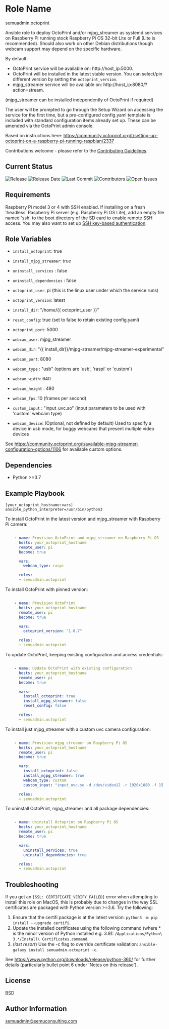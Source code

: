 Role Name
=========

semuadmin.octoprint

Ansible role to deploy OctoPrint and/or mjpg_streamer as systemd services on Raspberry Pi
running stock Raspberry Pi OS 32-bit Lite or Full (Lite is recommended). Should also work
on other Debian distributions though webcam support may depend on the specific hardware.

By default:

- OctoPrint service will be available on: http://host_ip:5000.
- OctoPrint will be installed in the latest stable version. You can select/pin different version
  by setting the `octoprint_version`.
- mjpg_streamer service will be available on: http://host_ip:8080/?action=stream.

(mjpg_streamer can be installed independently of OctoPrint if required)

The user will be prompted to go through the Setup Wizard on accessing the service for the
first time, but a pre-configured config.yaml template is included with standard configuration
items already set up. These can be amended via the OctoPrint admin console.

Based on instructions here:
https://community.octoprint.org/t/setting-up-octoprint-on-a-raspberry-pi-running-raspbian/2337

Contributions welcome - please refer to the [Contributing Guidelines](https://github.com/semuconsulting/ansible_octoprint/blob/master/CONTRIBUTING.md).

Current Status
--------------

![Release](https://img.shields.io/github/v/release/semuconsulting/ansible_octoprint)
![Release Date](https://img.shields.io/github/release-date/semuconsulting/ansible_octoprint)
![Last Commit](https://img.shields.io/github/last-commit/semuconsulting/ansible_octoprint)
![Contributors](https://img.shields.io/github/contributors/semuconsulting/ansible_octoprint.svg)
![Open Issues](https://img.shields.io/github/issues-raw/semuconsulting/ansible_octoprint)

Requirements
------------

Raspberry Pi model 3 or 4 with SSH enabled. If installing on a fresh 'headless' Raspberry
Pi server (e.g. Raspberry Pi OS Lite), add an empty file named 'ssh' to the boot directory
of the SD card to enable remote SSH access. You may also want to set up [SSH key-based
authentication](https://www.raspberrypi.org/documentation/remote-access/ssh/passwordless.md).

Role Variables
--------------

- `install_octoprint`: true
- `install_mjpg_streamer`: true
- `uninstall_services` : false
- `uninstall_dependencies` : false
- `octoprint_user`: pi (this is the linux user under which the service runs)
- `octoprint_version`: latest
- `install_dir`: "/home/{{ octoprint_user }}"
- `reset_config`: true (set to false to retain existing config.yaml)
- `octoprint_port`: 5000

- `webcam_user`: mjpg_streamer
- `webcam_dir`: "{{ install_dir}}/mjpg-streamer/mjpg-streamer-experimental"
- `webcam_port`: 8080
- `webcam_type` : "usb" (options are 'usb', 'raspi' or 'custom')
- `webcam_width`: 640
- `webcam_height` : 480
- `webcam_fps`: 10 (frames per second)
- `custom_input` : "input_uvc.so" (input parameters to be used with 'custom' webcam type)
- `webcam_device`: (Optional, not defined by default) Used to specify a device in usb mode, for buggy webcams that present multiple video devices

See https://community.octoprint.org/t/available-mjpg-streamer-configuration-options/1106
for available custom options.

Dependencies
------------

- Python >=3.7

Example Playbook
----------------

```
[your_octoprint_hostname:vars]
ansible_python_interpreter=/usr/bin/python3
```

To install OctoPrint in the latest version and mjpg_streamer with Raspberry Pi camera:

```yaml

    - name: Provision OctoPrint and mjpg_streamer on Raspberry Pi OS
      hosts: your_octoprint_hostname
      remote_user: pi
      become: true

      vars:
        webcam_type: raspi

      roles:
      - semuadmin.octoprint
```

To install OctoPrint with pinned version:

```yaml

    - name: Provision OctoPrint
      hosts: your_octoprint_hostname
      remote_user: pi
      become: true

      vars:
        octoprint_version: "1.8.7"

      roles:
      - semuadmin.octoprint
```

To update OctoPrint, keeping existing configuration and access credentials:

```yaml

    - name: Update OctoPrint with existing configuration
      hosts: your_octoprint_hostname
      remote_user: pi
      become: true

      vars:
        install_octoprint: true
        install_mjpg_streamer: false
        reset_config: false

      roles:
      - semuadmin.octoprint
```

To install just mjpg_streamer with a custom uvc camera configuration:

```yaml

    - name: Provision mjpg_streamer on Raspberry Pi OS
      hosts: your_octoprint_hostname
      remote_user: pi
      become: true

      vars:
        install_octoprint: false
        install_mjpg_streamer: true
        webcam_type: custom
        custom_input: "input_uvc.so -d /dev/video12 -r 1920x1080 -f 15 -q 50"

      roles:
      - semuadmin.octoprint
```

To uninstall OctoPrint, mjpg_streamer and all package dependencies:

```yaml

    - name: Uninstall Octoprint on Raspberry Pi OS
      hosts: your_octoprint_hostname
      remote_user: pi
      become: true

      vars:
        uninstall_services: true
        uninstall_dependencies: true

      roles:
      - semuadmin.octoprint
```

Troubleshooting
---------------

If you get an `[SSL: CERTIFICATE_VERIFY_FAILED]` error when attempting to install this
role on MacOS, this is probably due to changes in the way SSL certificates are packaged
with Python version >=3.6. Try the following:

1. Ensure that the certifi package is at the latest version: `python3 -m pip install --upgrade certifi`.
2. Update the installed certificates using the following command 
(where * is the minor version of Python installed e.g. 3.9):
`/Applications/Python\ 3.*/Install\ Certificates.command`.
3. (*last resort*) Use the -c flag to override certificate validation: `ansible-galaxy install semuadmin.octoprint -c`.

See https://www.python.org/downloads/release/python-360/ for further details (particularly
bullet point 6 under 'Notes on this release').

License
-------

BSD

Author Information
------------------

semuadmin@semuconsulting.com
